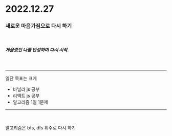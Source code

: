 # 2022.12.27
### 새로운 마음가짐으로 다시 하기
<br>

##### 게을렀던 나를 반성하며 다시 시작.

<br>

---

일단 목표는 크게

* 바닐라 js 공부
* 리액트 js 공부
* 알고리즘 1일 1문제

---

<br>

알고리즘은 bfs, dfs 위주로 다시 하기
